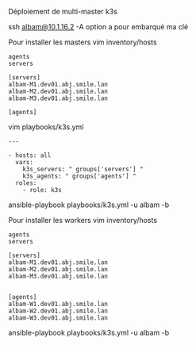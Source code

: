
Déploiement de multi-master k3s


ssh albam@10.1.16.2 -A
option a pour embarqué ma clé

Pour installer les masters
vim inventory/hosts
```
agents
servers

[servers]
albam-M1.dev01.abj.smile.lan
albam-M2.dev01.abj.smile.lan
albam-M3.dev01.abj.smile.lan

[agents]
```
vim playbooks/k3s.yml 
```
---

- hosts: all
  vars:
	k3s_servers: " groups['servers'] "
	k3s_agents: " groups['agents'] "
  roles:
	- role: k3s
```

ansible-playbook playbooks/k3s.yml -u albam -b 


Pour installer les workers
vim inventory/hosts
```
agents
servers

[servers]
albam-M1.dev01.abj.smile.lan
albam-M2.dev01.abj.smile.lan
albam-M3.dev01.abj.smile.lan


[agents]
albam-W1.dev01.abj.smile.lan
albam-W2.dev01.abj.smile.lan
albam-W3.dev01.abj.smile.lan

``` 
ansible-playbook playbooks/k3s.yml -u albam -b 
